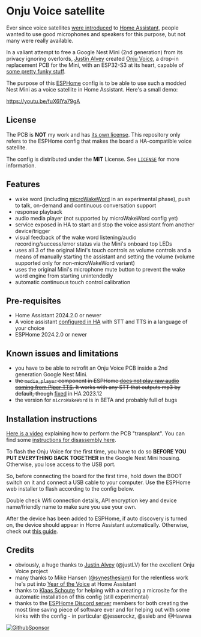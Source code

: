 # Onju Voice satellite 

Ever since voice satellites [were introduced](https://www.home-assistant.io/blog/2023/04/27/year-of-the-voice-chapter-2/#composing-voice-assistants) to [Home Assistant](https://www.home-assistant.io/), people wanted to use good microphones and speakers for this purpose, but not many were really available.

In a valiant attempt to free a Google Nest Mini (2nd generation) from its privacy ignoring overlords, [Justin Alvey](https://github.com/justLV) created [Onju Voice](https://github.com/justLV/onju-voice), a drop-in replacement PCB for the Mini, with an ESP32-S3 at its heart, capable of [some pretty funky stuff](https://twitter.com/justLV/status/1681377298308820992).

The purpose of this [ESPHome](https://www.esphome.io/) config is to be able to use such a modded Nest Mini as a voice satellite in Home Assistant. Here's a small demo:

https://youtu.be/fuX6IYa79gA

## License

The PCB is **NOT** my work and has [its own license](https://github.com/justLV/onju-voice/blob/master/LICENSE). This repository only refers to the ESPHome config that makes the board a HA-compatible voice satellite.

The config is distributed under the **MIT** License. See [`LICENSE`](LICENSE) for more information.

## Features

- wake word (including [microWakeWord](https://www.esphome.io/components/micro_wake_word) in an experimental phase), push to talk, on-demand and continuous conversation support
- response playback
- audio media player (not supported by microWakeWord config yet)
- service exposed in HA to start and stop the voice assistant from another device/trigger
- visual feedback of the wake word listening/audio recording/success/error status via the Mini's onboard top LEDs
- uses all 3 of the original Mini's touch controls as volume controls and a means of manually starting the assistant and setting the volume (volume supported only for non-microWakeWord variant)
- uses the original Mini's microphone mute button to prevent the wake word engine from starting unintendedly
- automatic continuous touch control calibration

## Pre-requisites

- Home Assistant 2024.2.0 or newer
- A voice assistant [configured in HA](https://my.home-assistant.io/redirect/voice_assistants/) with STT and TTS in a language of your choice
- ESPHome 2024.2.0 or newer

## Known issues and limitations

- you have to be able to retrofit an Onju Voice PCB inside a 2nd generation Google Nest Mini.
- ~~the `media_player` component in ESPHome [does not play raw audio coming from Piper TTS](https://github.com/home-assistant/core/issues/92969). It works with any STT that outputs mp3 by default, though~~ [fixed](https://github.com/home-assistant/core/pull/102814) in HA 2023.12
- the version for `microWakeWord` is in BETA and probably full of bugs

## Installation instructions

[Here is a video](https://youtu.be/VaQkc-sgc04) explaining how to perform the PCB "transplant". You can find some [instructions for disassembly here](<https://www.ifixit.com/Teardown/Google+Nest+Mini+(2nd+generation)+Teardown/130974>).

To flash the Onju Voice for the first time, you have to do so **BEFORE YOU PUT EVERYTHING BACK TOGETHER** in the Google Nest Mini housing. Otherwise, you lose access to the USB port.

So, before connecting the board for the first time, hold down the BOOT switch on it and connect a USB cable to your computer. Use the ESPHome web installer to flash according to the config below.

Double check Wifi connection details, API encryption key and device name/friendly name to make sure you use your own.

After the device has been added to ESPHome, if auto discovery is turned on, the device should appear in Home Assistant automatically. Otherwise, check out [this guide](https://esphome.io/guides/getting_started_hassio.html).

## Credits

- obviously, a huge thanks to [Justin Alvey](https://twitter.com/justLV) (@justLV) for the excellent Onju Voice project
- many thanks to Mike Hansen ([@synesthesiam](https://github.com/synesthesiam)) for the relentless work he's put into [Year of the Voice](https://www.home-assistant.io/voice_control/) at Home Assistant
- thanks to [Klaas Schoute](https://github.com/klaasnicolaas) for helping with a creating a microsite for the automatic installation of this config (still experimental)
- thanks to the [ESPHome Discord server](https://discord.gg/KhAMKrd) members for both creating the most time saving piece of software ever and for helping out with some kinks with the config - in particular @jesserockz, @ssieb and @Hawwa

[![GithubSponsor][githubsponsorbadge]][githubsponsor]

[githubsponsor]: https://github.com/sponsors/tetele/
[githubsponsorbadge]: https://img.shields.io/badge/sponsor%20me%20on%20github-sponsor-yellow.svg?style=for-the-badge
